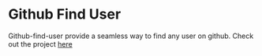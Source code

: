 # Github Find User
Github-find-user provide a seamless way to find any user on github. Check out the project [here](https://topegithubfinduser.netlify.app/)
